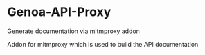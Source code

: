 # Genoa-API-Proxy
Generate documentation via mitmproxy addon

Addon for mitmproxy which is used to build the API documentation
